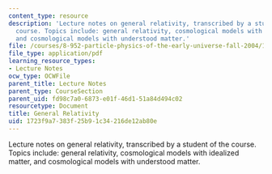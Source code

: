 ```yaml
---
content_type: resource
description: 'Lecture notes on general relativity, transcribed by a student of the
  course. Topics include: general relativity, cosmological models with idealized matter,
  and cosmological models with understood matter.'
file: /courses/8-952-particle-physics-of-the-early-universe-fall-2004/1723f9a7383f25b91c34216de12ab80e_89521.pdf
file_type: application/pdf
learning_resource_types:
- Lecture Notes
ocw_type: OCWFile
parent_title: Lecture Notes
parent_type: CourseSection
parent_uid: fd98c7a0-6873-e01f-46d1-51a84d494c02
resourcetype: Document
title: General Relativity
uid: 1723f9a7-383f-25b9-1c34-216de12ab80e
---
```

Lecture notes on general relativity, transcribed by a student of the course. Topics include: general relativity, cosmological models with idealized matter, and cosmological models with understood matter.

